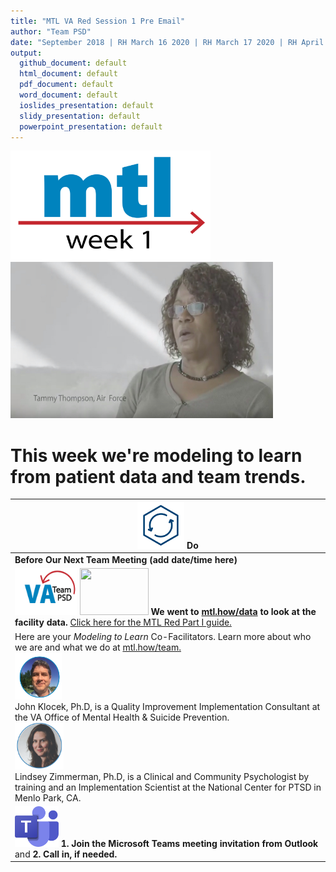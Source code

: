 ```yaml
---
title: "MTL VA Red Session 1 Pre Email"
author: "Team PSD"
date: "September 2018 | RH March 16 2020 | RH March 17 2020 | RH April 6 2020"
output: 
  github_document: default
  html_document: default
  pdf_document: default
  word_document: default
  ioslides_presentation: default
  slidy_presentation: default
  powerpoint_presentation: default
---
```




<!-- MTL Logo, HTML img tag -->
[<img src = "https://github.com/lzim/teampsd/blob/master/resources/title_slides_weeks/mtl_how_week1.png?raw=true"
     height = "175" width = "320">](https://github.com/lzim/mtl/blob/master/red/part1/part1_learner/mtl_red_part_1_see.md)
[<img src="https://github.com/lzim/teampsd/blob/master/resources/vapor_team_youtube/thompson_vapor.jpg?raw=true" height="250" width="420">](https://mtl.how/vapor_wk01)    

# This week we're modeling to learn from patient data and team trends.
<!-- Do/Done Tables -->
[<img src = "https://raw.githubusercontent.com/lzim/teampsd/master/resources/icons/do.png" height = "75" width = "75">](https://github.com/lzim/mtl/blob/master/red/part1/part1_learner/mtl_red_part_1_see.md) **Do** |
| --- |
|**Before Our Next Team Meeting (add date/time here)**|
|[<img src = "https://raw.githubusercontent.com/lzim/teampsd/master/resources/logos/va_team_psd_logo_sq_sm.png" height = "75" width = "100">](mailto:mtl.help@va.gov) [<img src = "https://raw.githubusercontent.com/lzim/teampsd/master/resources/logos/mtl_how_data_sm.png" height = "75" width = "110">](http://mtl.how/data) **We went to [mtl.how/data](https://mtl.how/data) to look at the facility data.** [Click here for the MTL Red Part I guide.](https://github.com/lzim/mtl/blob/master/red/part1/part1_learner/mtl_red_part_1_see.md)  |
Here are your _Modeling to Learn_ Co-Facilitators. Learn more about who we are and what we do at [mtl.how/team.](https://mtl.how/team) <br> [<img src="https://github.com/lzim/teampsd/blob/master/resources/small_circle_headshots/klocek_headshot_circle.jpg?raw=true" height= "75" width="75">](https://mtl.how/team) <br> John Klocek, Ph.D, is a Quality Improvement Implementation Consultant at the VA Office of Mental Health & Suicide Prevention. <br> [<img src="https://github.com/lzim/teampsd/blob/master/resources/small_circle_headshots/zimmerman_headshot_circle.png?raw=true" height="75" width="78">](https://mtl.how/team) <br> Lindsey Zimmerman, Ph.D, is a Clinical and Community Psychologist by training and an Implementation Scientist at the National Center for PTSD in Menlo Park, CA.  |  
[<img src = "https://github.com/lzim/teampsd/blob/master/resources/logos/ms_teams_logo.png?raw=true" height = "65" width = "70">](#DontLink) **1. Join the Microsoft Teams meeting invitation from Outlook** and **2. Call in, if needed.**|
